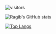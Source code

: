 <!--
**rafaelragib/rafaelragib** is a ✨ _special_ ✨ repository because its `README.md` (this file) appears on your GitHub profile.
!-->

![visitors](https://visitor-badge-reloaded.herokuapp.com/badge?page_id=<rafaelragib.rafaelragib>&color=<blue>)

![Ragib's GitHub stats](https://github-readme-stats.vercel.app/api?username=rafaelragib&show_icons=true&theme=vue)

[![Top Langs](https://github-readme-stats.vercel.app/api/top-langs/?username=rafaelragib&layout=compact)](https://github.com/anuraghazra/github-readme-stats)
